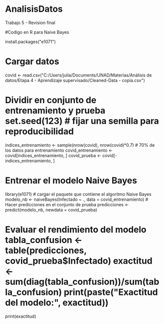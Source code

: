 # AnalisisDatos
Trabajo 5 - Revision final


#Codigo en R para Naive Bayes


install.packages("e1071") 
  
# Cargar datos 
covid <- read.csv("C:/Users/julia/Documents/UNAD/Materias/Análisis de datos/Etapa 4 - Aprendizaje supervisado/Cleaned-Data - copia.csv") 
  
# Dividir en conjunto de entrenamiento y prueba set.seed(123) # fijar una semilla para reproducibilidad 
indices_entrenamiento <- sample(nrow(covid), nrow(covid)*0.7) # 70% de los datos para entrenamiento covid_entrenamiento <- covid[indices_entrenamiento, ] covid_prueba <- covid[-indices_entrenamiento, ] 
    
# Entrenar el modelo Naive Bayes 
library(e1071) # cargar el paquete que contiene el algoritmo Naive Bayes modelo_nb <- naiveBayes(Infectado ~ ., data = covid_entrenamiento)  # Hacer predicciones en el conjunto de prueba predicciones <- predict(modelo_nb, newdata = covid_prueba) 
  
# Evaluar el rendimiento del modelo tabla_confusion <- table(predicciones, covid_prueba$Infectado) exactitud <- sum(diag(tabla_confusion))/sum(tabla_confusion) print(paste("Exactitud del modelo:", exactitud)) 
  
print(exactitud) 
